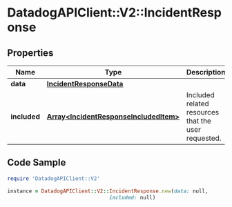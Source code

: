 # DatadogAPIClient::V2::IncidentResponse

## Properties

Name | Type | Description | Notes
------------ | ------------- | ------------- | -------------
**data** | [**IncidentResponseData**](IncidentResponseData.md) |  | 
**included** | [**Array&lt;IncidentResponseIncludedItem&gt;**](IncidentResponseIncludedItem.md) | Included related resources that the user requested. | [optional] [readonly] 

## Code Sample

```ruby
require 'DatadogAPIClient::V2'

instance = DatadogAPIClient::V2::IncidentResponse.new(data: null,
                                 included: null)
```



